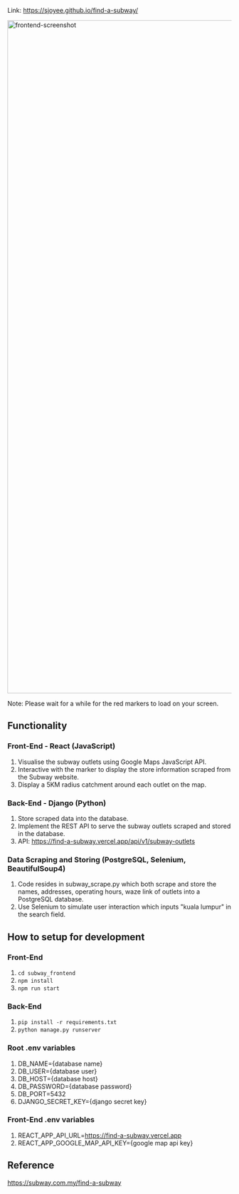 Link: https://sjoyee.github.io/find-a-subway/

<img width="1510" alt="frontend-screenshot" src="https://github.com/sjoyee/find-a-subway/assets/62273041/c4d39af2-968e-4f5b-bdd6-94eea1748681">

Note: Please wait for a while for the red markers to load on your screen.

## Functionality
### Front-End - React (JavaScript)
1. Visualise the subway outlets using Google Maps JavaScript API.
2. Interactive with the marker to display the store information scraped from the Subway website.
3. Display a 5KM radius catchment around each outlet on the map.

### Back-End - Django (Python)
1. Store scraped data into the database.
2. Implement the REST API to serve the subway outlets scraped and stored in the database.
3. API: https://find-a-subway.vercel.app/api/v1/subway-outlets

### Data Scraping and Storing (PostgreSQL, Selenium, BeautifulSoup4)
1. Code resides in subway_scrape.py which both scrape and store the names, addresses, operating hours, waze link of outlets into a PostgreSQL database.
2. Use Selenium to simulate user interaction which inputs "kuala lumpur" in the search field.

## How to setup for development
### Front-End
1. ```cd subway_frontend```
2. ```npm install```
3. ```npm run start```

### Back-End
1. ```pip install -r requirements.txt```
2. ```python manage.py runserver```

### Root .env variables
1. DB_NAME={database name}
2. DB_USER={database user}
3. DB_HOST={database host}
4. DB_PASSWORD={database password}
5. DB_PORT=5432
6. DJANGO_SECRET_KEY={django secret key}

### Front-End .env variables
1. REACT_APP_API_URL=https://find-a-subway.vercel.app
2. REACT_APP_GOOGLE_MAP_API_KEY={google map api key}

## Reference
https://subway.com.my/find-a-subway


